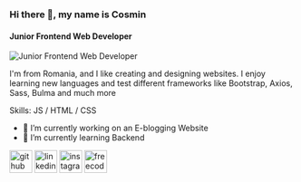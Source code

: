 ### Hi there 👋, my name is Cosmin
#### Junior Frontend Web Developer
![Junior Frontend Web Developer](https://user-images.githubusercontent.com/65373279/148280039-301b677b-74e7-49f8-af75-15e7c9253d74.png)

I'm from Romania, and I like creating and designing websites. I enjoy learning new languages and test different frameworks like Bootstrap, Axios, Sass, Bulma and much more

Skills: JS / HTML / CSS

- 🔭 I’m currently working on an E-blogging Website 
- 🌱 I’m currently learning Backend 


[<img src='https://cdn.jsdelivr.net/npm/simple-icons@3.0.1/icons/github.svg' alt='github' height='40'>](https://github.com/Cosmin03web)  [<img src='https://cdn.jsdelivr.net/npm/simple-icons@3.0.1/icons/linkedin.svg' alt='linkedin' height='40'>](https://www.linkedin.com/in/cosmin03/)  [<img src='https://cdn.jsdelivr.net/npm/simple-icons@3.0.1/icons/instagram.svg' alt='instagram' height='40'>](https://www.instagram.com/cosmin_gradinaruu/)  [<img src='https://cdn.jsdelivr.net/npm/simple-icons@3.0.1/icons/freecodecamp.svg' alt='freecodecamp' height='40'>](https://www.freecodecamp.org/Cosmin03)  

